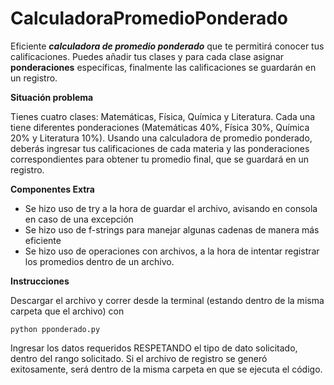 # CalculadoraPromedioPonderado
Eficiente ***calculadora de promedio ponderado*** que te permitirá conocer tus calificaciones. Puedes añadir tus clases y para cada clase asignar **ponderaciones** específicas, finalmente las calificaciones se guardarán en un registro.

**Situación problema**

Tienes cuatro clases: Matemáticas, Física, Química y Literatura. Cada una tiene diferentes ponderaciones (Matemáticas 40%, Física 30%, Química 20% y Literatura 10%). Usando una calculadora de promedio ponderado, deberás ingresar tus calificaciones de cada materia y las ponderaciones correspondientes para obtener tu promedio final, que se guardará en un registro.

**Componentes Extra**
- Se hizo uso de try a la hora de guardar el archivo, avisando en consola en caso de una excepción
- Se hizo uso de f-strings para manejar algunas cadenas de manera más eficiente
- Se hizo uso de operaciones con archivos, a la hora de intentar registrar los promedios dentro de un archivo. 

**Instrucciones**

Descargar el archivo y correr desde la terminal (estando dentro de la misma carpeta que el archivo) con 

`python pponderado.py`

Ingresar los datos requeridos RESPETANDO el tipo de dato solicitado, dentro del rango solicitado. Si el archivo de registro se generó exitosamente, será dentro de la misma carpeta en que se ejecuta el código. 
